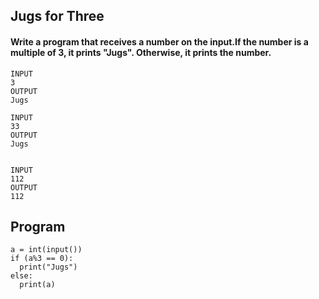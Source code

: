 ## Jugs for Three
#### Write a program that receives a number on the input.If the number is a multiple of 3, it prints "Jugs". Otherwise, it prints the number.
```
INPUT 
3 
OUTPUT
Jugs

INPUT 
33
OUTPUT
Jugs


INPUT 
112
OUTPUT
112
```
## Program
```
a = int(input())
if (a%3 == 0):
  print("Jugs")
else:
  print(a)
```
